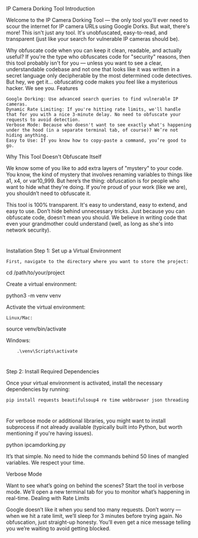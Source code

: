 IP Camera Dorking Tool
Introduction

Welcome to the IP Camera Dorking Tool — the only tool you'll ever need to scour the internet for IP camera URLs using Google Dorks. But wait, there's more! This isn't just any tool. It's unobfuscated, easy-to-read, and transparent (just like your search for vulnerable IP cameras should be).

Why obfuscate code when you can keep it clean, readable, and actually useful? If you're the type who obfuscates code for "security" reasons, then this tool probably isn't for you — unless you want to see a clear, understandable codebase and not one that looks like it was written in a secret language only decipherable by the most determined code detectives. But hey, we get it… obfuscating code makes you feel like a mysterious hacker. We see you.
Features

    Google Dorking: Use advanced search queries to find vulnerable IP cameras.
    Dynamic Rate Limiting: If you're hitting rate limits, we'll handle that for you with a nice 3-minute delay. No need to obfuscate your requests to avoid detection.
    Verbose Mode: Because who doesn't want to see exactly what's happening under the hood (in a separate terminal tab, of course)? We’re not hiding anything.
    Easy to Use: If you know how to copy-paste a command, you’re good to go.

Why This Tool Doesn't Obfuscate Itself

We know some of you like to add extra layers of "mystery" to your code. You know, the kind of mystery that involves renaming variables to things like a1, x4, or var10_999. But here’s the thing: obfuscation is for people who want to hide what they're doing. If you’re proud of your work (like we are), you shouldn’t need to obfuscate it.

This tool is 100% transparent. It's easy to understand, easy to extend, and easy to use. Don’t hide behind unnecessary tricks. Just because you can obfuscate code, doesn’t mean you should. We believe in writing code that even your grandmother could understand (well, as long as she's into network security).
#
Installation
Step 1: Set up a Virtual Environment

    First, navigate to the directory where you want to store the project:

cd /path/to/your/project

Create a virtual environment:

python3 -m venv venv

Activate the virtual environment:

    Linux/Mac:

source venv/bin/activate

Windows:

        .\venv\Scripts\activate
#
Step 2: Install Required Dependencies

Once your virtual environment is activated, install the necessary dependencies by running:

    pip install requests beautifulsoup4 re time webbrowser json threading
#
For verbose mode or additional libraries, you might want to install subprocess if not already available (typically built into Python, but worth mentioning if you're having issues).

python ipcamdorking.py

It’s that simple. No need to hide the commands behind 50 lines of mangled variables. We respect your time.

Verbose Mode

Want to see what’s going on behind the scenes? Start the tool in verbose mode. We’ll open a new terminal tab for you to monitor what’s happening in real-time.
Dealing with Rate Limits

Google doesn’t like it when you send too many requests. Don’t worry — when we hit a rate limit, we’ll sleep for 3 minutes before trying again. No obfuscation, just straight-up honesty. You’ll even get a nice message telling you we’re waiting to avoid getting blocked.
